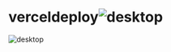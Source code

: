 # verceldeploy![desktop](https://user-images.githubusercontent.com/77916984/189572550-88f963fb-aaaf-4004-8530-f62783de555d.JPG)
![desktop](https://user-images.githubusercontent.com/77916984/189736573-d56af33b-ae2f-45ad-acbd-49613b70879e.JPG)
